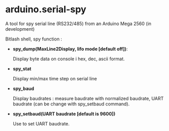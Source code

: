 # arduino.serial-spy
A tool for spy serial line (RS232/485) from an Arduino Mega 2560 (in development)

Bitlash shell, spy function :

- **spy_dump(MaxLine2Display, lifo mode [default off])**:

    Display byte data on console i hex, dec, ascii format.

- **spy_stat**

    Display min/max time step on serial line

- **spy_baud**

    Display baudrates : measure baudrate with normalized baudrate, UART baudrate (can be change with spy_setbaud command).

- **spy_setbaud(UART baudrate [default is 9600])**

    Use to set UART baudrate.
